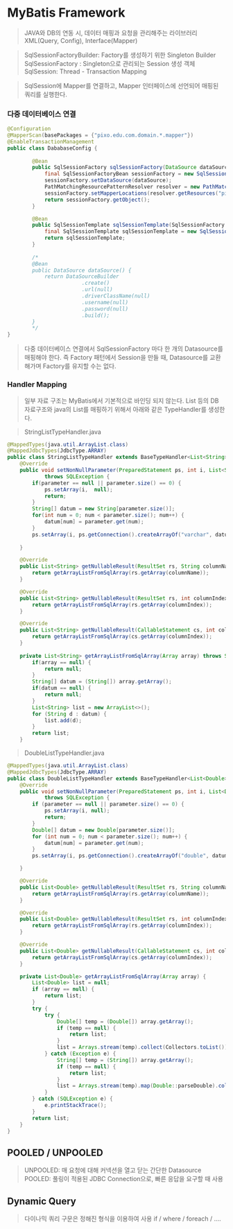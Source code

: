 # MyBatis Framework

> JAVA와 DB의 연동 시, 데이터 매핑과 요청을 관리해주는 라이브러리
> XML(Query, Config), Interface(Mapper)

> SqlSessionFactoryBuilder: Factory를 생성하기 위한 Singleton Builder
> SqlSessionFactory : Singleton으로 관리되는 Session 생성 객체
> SqlSession: Thread - Transaction Mapping

> SqlSession에 Mapper를 연결하고, Mapper 인터페이스에 선언되어 매핑된 쿼리를 실행한다.

### 다중 데이터베이스 연결
```java
@Configuration
@MapperScan(basePackages = {"pixo.edu.com.domain.*.mapper"})
@EnableTransactionManagement
public class DababaseConfig {
		
	    @Bean
	    public SqlSessionFactory sqlSessionFactory(DataSource dataSource) throws Exception {
	        final SqlSessionFactoryBean sessionFactory = new SqlSessionFactoryBean();
	        sessionFactory.setDataSource(dataSource);
	        PathMatchingResourcePatternResolver resolver = new PathMatchingResourcePatternResolver();
	        sessionFactory.setMapperLocations(resolver.getResources("pixo/edu/com/domain/*/mapper/*.xml"));
	        return sessionFactory.getObject();
	    }

	    @Bean
	    public SqlSessionTemplate sqlSessionTemplate(SqlSessionFactory sqlSessionFactory) throws Exception {
	        final SqlSessionTemplate sqlSessionTemplate = new SqlSessionTemplate(sqlSessionFactory);
	        return sqlSessionTemplate;
	    }
	    
		/*
		@Bean
		public DataSource dataSource() {
			return DataSourceBuilder
						.create()
						.url(null)
						.driverClassName(null)
						.username(null)
						.password(null)
						.build();
		}
		*/
}
```

> 다중 데이터베이스 연결에서 SqlSessionFactory 마다 한 개의 Datasource를 매핑해야 한다.
> 즉 Factory 패턴에서 Session을 만들 때, Datasource를 교환해가며 Factory를 유지할 수는 없다.


### Handler Mapping
> 일부 자료 구조는 MyBatis에서 기본적으로 바인딩 되지 않는다.
> List 등의 DB 자료구조와 java의 List를 매핑하기 위해서 아래와 같은 TypeHandler를 생성한다.

> StringListTypeHandler.java
```java
@MappedTypes(java.util.ArrayList.class)
@MappedJdbcTypes(JdbcType.ARRAY)
public class StringListTypeHandler extends BaseTypeHandler<List<String>> {
	@Override
	public void setNonNullParameter(PreparedStatement ps, int i, List<String> parameter, JdbcType jdbcType)
			throws SQLException {
		if(parameter == null || parameter.size() == 0) {
			ps.setArray(i,  null);
			return;
		}
		String[] datum = new String[parameter.size()];
		for(int num = 0; num < parameter.size(); num++) {
			datum[num] = parameter.get(num);
		}
		ps.setArray(i, ps.getConnection().createArrayOf("varchar", datum));
		
	}

	@Override
	public List<String> getNullableResult(ResultSet rs, String columnName) throws SQLException {
		return getArrayListFromSqlArray(rs.getArray(columnName));
	}

	@Override
	public List<String> getNullableResult(ResultSet rs, int columnIndex) throws SQLException {
		return getArrayListFromSqlArray(rs.getArray(columnIndex));
	}

	@Override
	public List<String> getNullableResult(CallableStatement cs, int columnIndex) throws SQLException {
		return getArrayListFromSqlArray(cs.getArray(columnIndex));
	}
	
	private List<String> getArrayListFromSqlArray(Array array) throws SQLException {
		if(array == null) {
			return null;
		}
		String[] datum = (String[]) array.getArray();
		if(datum == null) {
			return null;
		}
		List<String> list = new ArrayList<>();
		for (String d : datum) {
			list.add(d);
		}
		return list;
	}
```

> DoubleListTypeHandler.java
```java
@MappedTypes(java.util.ArrayList.class)
@MappedJdbcTypes(JdbcType.ARRAY)
public class DoubleListTypeHandler extends BaseTypeHandler<List<Double>> {
	@Override
	public void setNonNullParameter(PreparedStatement ps, int i, List<Double> parameter, JdbcType jdbcType)
			throws SQLException {
		if (parameter == null || parameter.size() == 0) {
			ps.setArray(i, null);
			return;
		}
		Double[] datum = new Double[parameter.size()];
		for (int num = 0; num < parameter.size(); num++) {
			datum[num] = parameter.get(num);
		}
		ps.setArray(i, ps.getConnection().createArrayOf("double", datum));

	}

	@Override
	public List<Double> getNullableResult(ResultSet rs, String columnName) throws SQLException {
		return getArrayListFromSqlArray(rs.getArray(columnName));
	}

	@Override
	public List<Double> getNullableResult(ResultSet rs, int columnIndex) throws SQLException {
		return getArrayListFromSqlArray(rs.getArray(columnIndex));
	}

	@Override
	public List<Double> getNullableResult(CallableStatement cs, int columnIndex) throws SQLException {
		return getArrayListFromSqlArray(cs.getArray(columnIndex));
	}

	private List<Double> getArrayListFromSqlArray(Array array) {
		List<Double> list = null;
		if (array == null) {
			return list;
		}
		try {
			try {
				Double[] temp = (Double[]) array.getArray();
				if (temp == null) {
					return list;
				}
				list = Arrays.stream(temp).collect(Collectors.toList());
			} catch (Exception e) {
				String[] temp = (String[]) array.getArray();
				if (temp == null) {
					return list;
				}
				list = Arrays.stream(temp).map(Double::parseDouble).collect(Collectors.toList());
			}
		} catch (SQLException e) {
			e.printStackTrace();
		}
		return list;
	}
}
```

## POOLED / UNPOOLED

> UNPOOLED: 매 요청에 대해 커넥션을 열고 닫는 간단한 Datasource
> POOLED: 풀링이 적용된 JDBC Connection으로, 빠른 응답을 요구할 때 사용


## Dynamic Query

> 다이나믹 쿼리 구문은 정해진 형식을 이용하여 사용
> if / where / foreach / ....